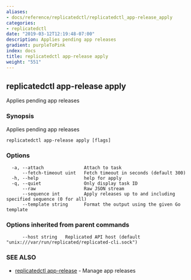 ```yaml
---
aliases:
- docs/reference/replicatedctl/replicatedctl_app-release_apply
categories:
- replicatedctl
date: "2019-03-12T12:19:48-07:00"
description: Applies pending app releases
gradient: purpleToPink
index: docs
title: replicatedctl app-release apply
weight: "551"
---
```


## replicatedctl app-release apply

Applies pending app releases

### Synopsis

Applies pending app releases

```
replicatedctl app-release apply [flags]
```

### Options

```
  -a, --attach               Attach to task
      --fetch-timeout uint   Fetch timeout in seconds (default 300)
  -h, --help                 help for apply
  -q, --quiet                Only display task ID
      --raw                  Raw JSON stream
      --sequence int         Apply releases up to and including specified sequence (0 for all)
      --template string      Format the output using the given Go template
```

### Options inherited from parent commands

```
      --host string   Replicated API host (default "unix:///var/run/replicated/replicated-cli.sock")
```

### SEE ALSO

* [replicatedctl app-release](/api/replicatedctl/replicatedctl_app-release/)	 - Manage app releases

